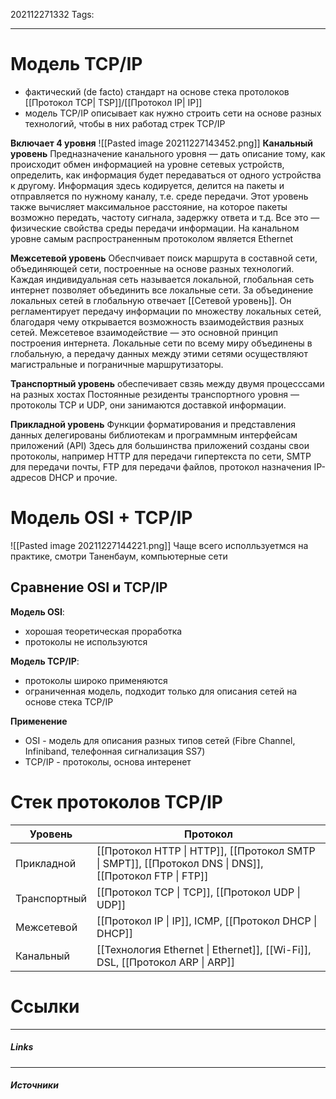 202112271332
Tags:
___
# Модель TCP/IP
- фактический (de facto) стандарт на основе стека протолоков [[Протокол TCP| TSP]]/[[Протокол IP| IP]]
- модель TCP/IP описывает как нужно строить сети на основе разных технологий, чтобы в них работад стрек TCP/IP

**Включает 4 уровня**
![[Pasted image 20211227143452.png]]
**Канальный уровень**
	Предназначение канального уровня — дать описание тому, как происходит обмен информацией на уровне сетевых устройств, определить, как информация будет передаваться от одного устройства к другому. Информация здесь кодируется, делится на пакеты и отправляется по нужному каналу, т.е. среде передачи.
	Этот уровень также вычисляет максимальное расстояние, на которое пакеты возможно передать, частоту сигнала, задержку ответа и т.д. Все это — физические свойства среды передачи информации. На канальном уровне самым распространенным протоколом является Ethernet

**Межсетевой уровень**
	Обеспчивает поиск маршрута в составной сети, объединяющей сети, построенные на основе разных технологий. 
	Каждая индивидуальная сеть называется локальной, глобальная сеть интернет позволяет объединить все локальные сети. За объединение локальных сетей в глобальную отвечает [[Сетевой уровень]]. Он регламентирует передачу информации по множеству локальных сетей, благодаря чему открывается возможность взаимодействия разных сетей.
	Межсетевое взаимодействие — это основной принцип построения интернета. Локальные сети по всему миру объединены в глобальную, а передачу данных между этими сетями осуществляют магистральные и пограничные маршрутизаторы. 
	
**Транспортный уровень**
	обеспечивает свзяь между двумя процесссами на разных хостах
	Постоянные резиденты транспортного уровня — протоколы TCP и UDP, они занимаются доставкой информации.
	
**Прикладной уровень**
	Функции форматирования и представления данных делегированы библиотекам и программным интерфейсам приложений (API)
	Здесь для большинства приложений созданы свои протоколы, например HTTP для передачи гипертекста по сети, SMTP для передачи почты, FTP для передачи файлов, протокол назначения IP-адресов DHCP и прочие.

# Модель OSI + TCP/IP
![[Pasted image 20211227144221.png]]
Чаще всего исполльзуетмся на практике, смотри Таненбаум, компьютерные сети

## Сравнение OSI и TCP/IP
**Модель OSI**:
- хорошая теоретическая проработка
- протоколы не используются

**Модель TCP/IP**:
- протоколы широко применяются
- ограниченная модель, подходит только для описания сетей на основе стека TCP/IP

**Применение**
- OSI - модель для описания разных типов сетей (Fibre Channel, Infiniband, телефонная сигнализация SS7)
- TCP/IP - протоколы, основа интеренет

# Стек протоколов TCP/IP
| Уровень      | Протокол                                                                                               |
| ------------ | ------------------------------------------------------------------------------------------------------ |
| Прикладной   | [[Протокол HTTP \| HTTP]], [[Протокол SMTP \| SMPT]], [[Протокол DNS \| DNS]], [[Протокол FTP \| FTP]] |
| Транспортный |  [[Протокол TCP \| TCP]], [[Протокол UDP \| UDP]]                                                                                                     |
| Межсетевой     |  [[Протокол IP \| IP]], ICMP, [[Протокол DHCP \| DHCP]]                                                                                                      |
|    Канальный          | [[Технология Ethernet \| Ethernet]], [[Wi-Fi]], DSL, [[Протокол ARP \| ARP]]                                                                                                      |








# Ссылки
___
##### Links


---
##### Источники
